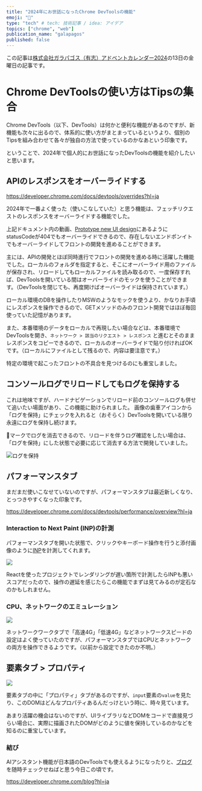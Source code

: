 ```yaml
---
title: "2024年にお世話になったChrome DevToolsの機能"
emoji: "🔨"
type: "tech" # tech: 技術記事 / idea: アイデア
topics: ["chrome", "web"]
publication_name: "galapagos"
published: false
---
```


この記事は[株式会社ガラパゴス（有志）アドベントカレンダー2024](https://zenn.dev/galapagos/articles/bb5713c3a5d147)の13日の金曜日の記事です。

# Chrome DevToolsの使い方はTipsの集合

Chrome DevTools（以下、DevTools）は何かと便利な機能があるのですが、新機能も次々に出るので、体系的に使い方がまとまっているというより、個別のTipsを組み合わせて各々が独自の方法で使っているのかなあという印象です。

ということで、2024年で個人的にお世話になったDevToolsの機能を紹介したいと思います。

## APIのレスポンスをオーバーライドする

https://developer.chrome.com/docs/devtools/overrides?hl=ja

2024年で一番よく使った（使いこなしていた）と思う機能は、フェッチリクエストのレスポンスをオーバーライドする機能でした。

上記ドキュメント内の動画、[Prototype new UI design](https://youtu.be/KxjGYcHZ_uI?t=101&si=rU3NwD53q0kAyPxB)にあるようにstatusCodeが404でもオーバーライドできるので、存在しないエンドポンイトでもオーバーライドしてフロントの開発を進めることができます。

主には、APIの開発とほぼ同時進行でフロントの開発を進める時に活躍した機能でした。ローカルのフォルダを指定すると、そこにオーバーライド用のファイルが保存され、リロードしてもローカルファイルを読み取るので、一度保存すれば、DevToolsを開いている間はオーバーライドのモックを使うことができます。（DevToolsを閉じても、再度開けばオーバーライドは保持されています。）

ローカル環境のDBを操作したりMSWのようなモックを使うより、かなりお手頃にレスポンスを操作できるので、GETメソッドのみのフロント開発ではほぼ毎回使っていた記憶があります。

また、本番環境のデータをローカルで再現したい場合などは、本番環境でDevToolsを開き、`ネットワーク > 該当のリクエスト > レスポンス` と進むとそのままレスポンスをコピーできるので、ローカルのオーバーライドで貼り付ければOKです。（ローカルにファイルとして残るので、内容は要注意です。）

特定の環境で起こったフロントの不具合を見つけるのにも重宝しました。

## コンソールログでリロードしてもログを保持する

これは地味ですが、ハードナビゲーションでリロード前のコンソールログも併せて追いたい場面があり、この機能に助けられました。
画像の歯車アイコンから「ログを保持」にチェックを入れると（おそらく）DevToolsを開いている限り永遠にログを保持し続けます。

🚫マークでログを消去できるので、リロードを伴うログ確認をしたい場合は、「ログを保持」にした状態で必要に応じて消去する方法で開発していました。

![ログを保持](https://storage.googleapis.com/zenn-user-upload/845fc8fb14e3-20241211.png)

## パフォーマンスタブ

まだまだ使いこなせていないのですが、パフォーマンスタブは最近新しくなり、とっつきやすくなった印象です。

https://developer.chrome.com/docs/devtools/performance/overview?hl=ja

### Interaction to Next Paint (INP)の計測

パフォーマンスタブを開いた状態で、クリックやキーボード操作を行うと添付画像のように[INP](https://web.dev/articles/inp?hl=ja)を計測してくれます。

![](https://storage.googleapis.com/zenn-user-upload/6ebb5c87726e-20241211.png)

Reactを使ったプロジェクトでレンダリングが遅い箇所で計測したらINPも悪いスコアだったので、操作の遅延を感じたらこの機能でまずは見てみるのが定石なのかもしれません。

### CPU、ネットワークのエミュレーション

![](https://storage.googleapis.com/zenn-user-upload/2d6f2e24e3b3-20241211.png)

ネットワークワークタブで「高速4G」「低速4G」などネットワークスピードの設定はよく使っていたのですが、パフォーマンスタブではCPUとネットワークの両方を操作できるようです。（以前から設定できたのか不明。）


## 要素タブ > プロパティ

![](https://storage.googleapis.com/zenn-user-upload/f2c7cf1f2631-20241211.png)

要素タブの中に「プロパティ」タブがあるのですが、`input`要素の`value`を見たり、このDOMはどんなプロパティあるんだっけという時に、時々見ています。

あまり活躍の機会はないのですが、UIライブラリなどDOMをコードで直接見づらい場合に、実際に描画されたDOMがどのように値を保持しているのかなどを知るのに重宝しています。

### 結び

AIアシスタント機能が日本語のDevToolsでも使えるようになったりと、[ブログ](https://developer.chrome.com/blog?hl=ja)を随時チェックせねばと思う今日この頃です。

https://developer.chrome.com/blog?hl=ja
